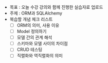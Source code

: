 - 목표 : 오늘 수강 강의와 함께 진행한 실습자료 업로드
- 주제 : ORM과 SQLAlchemy
- 복습할 개념 체크 리스트
    - [ ]  ORM의 의미, 사용 이유
    - [ ]  Model 정의하기
    - [ ]  모델 간의 관계 해석
    - [ ]  스키마와 모델 사이의 차이점
    - [ ]  CRUD 테스팅
    - [ ]  직렬화와 역직렬화의 의미